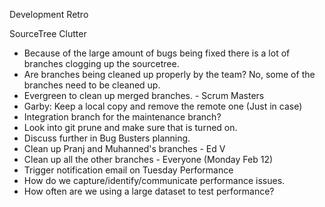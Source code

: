 Development Retro

SourceTree Clutter
- Because of the large amount of bugs being fixed there is a lot of branches clogging up the sourcetree.
- Are branches being cleaned up properly by the team? No, some of the branches need to be cleaned up.
- Evergreen to clean up merged branches. - Scrum Masters
- Garby: Keep a local copy and remove the remote one (Just in case)
- Integration branch for the maintenance branch?
- Look into git prune and make sure that is turned on.
- Discuss further in Bug Busters planning.
- Clean up Pranj and Muhanned's branches - Ed V
- Clean up all the other branches - Everyone (Monday Feb 12) 
- Trigger notification email on Tuesday 
Performance
- How do we capture/identify/communicate performance issues.
- How often are we using a large dataset to test performance? 